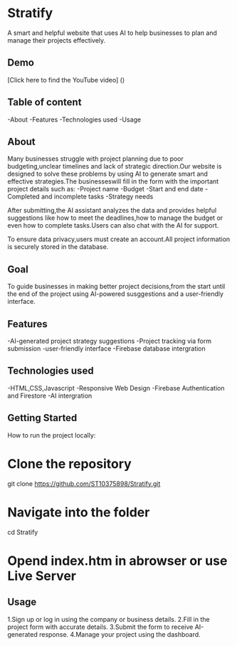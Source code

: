 # Stratify
A smart and helpful website that uses AI to help businesses to plan and manage their projects effectively.

## Demo
[Click here to find the YouTube video] ()

## Table of content
-About
-Features
-Technologies used
-Usage

## About
Many businesses struggle with project planning due to poor budgeting,unclear timelines and lack of strategic direction.Our website is designed to solve these problems by using AI to generate smart and effective strategies.The businesseswill fill in the form with the important project details such as:
-Project name
-Budget
-Start and end date
-Completed and incomplete tasks
-Strategy needs

After submitting,the AI assistant analyzes the data and provides helpful suggestions like how to meet the deadlines,how to manage the budget or even how to complete tasks.Users can also chat with the AI for support.

To ensure data privacy,users must create an account.All project information is securely stored in the database.

## Goal
To guide businesses in making better project decisions,from the start until the end of the project using AI-powered susggestions and a user-friendly interface.

## Features
-AI-generated project strategy suggestions
-Project tracking via form submission
-user-friendly interface
-Firebase database intergration

## Technologies used
-HTML,CSS,Javascript
-Responsive Web Design
-Firebase Authentication and Firestore
-AI intergration

 ##  Getting Started
 How to run the project locally:
 
 # Clone the repository
git clone https://github.com/ST10375898/Stratify.git

 # Navigate  into the folder
 cd Stratify
 
 # Opend index.htm in abrowser or use Live Server


## Usage
1.Sign up or log in using the company or business details.
2.Fill in the project form with accurate details.
3.Submit the form to receive AI-generated response.
4.Manage your project using the dashboard.

